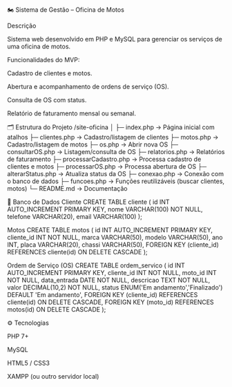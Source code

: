🏍️ Sistema de Gestão – Oficina de Motos






Descrição

Sistema web desenvolvido em PHP e MySQL para gerenciar os serviços de uma oficina de motos.

Funcionalidades do MVP:

Cadastro de clientes e motos.

Abertura e acompanhamento de ordens de serviço (OS).

Consulta de OS com status.

Relatório de faturamento mensal ou semanal.

🗂 Estrutura do Projeto
/site-oficina
│
├─ index.php               → Página inicial com atalhos
├─ clientes.php            → Cadastro/listagem de clientes
├─ motos.php               → Cadastro/listagem de motos
├─ os.php                  → Abrir nova OS
├─ consultarOS.php         → Listagem/consulta de OS
├─ relatorios.php          → Relatórios de faturamento
├─ processarCadastro.php   → Processa cadastro de clientes e motos
├─ processarOS.php         → Processa abertura de OS
├─ alterarStatus.php       → Atualiza status da OS
├─ conexao.php             → Conexão com o banco de dados
├─ funcoes.php             → Funções reutilizáveis (buscar clientes, motos)
└─ README.md               → Documentação

💾 Banco de Dados
Cliente
CREATE TABLE cliente (
    id INT AUTO_INCREMENT PRIMARY KEY,
    nome VARCHAR(100) NOT NULL,
    telefone VARCHAR(20),
    email VARCHAR(100)
);

Motos
CREATE TABLE motos (
    id INT AUTO_INCREMENT PRIMARY KEY,
    cliente_id INT NOT NULL,
    marca VARCHAR(50),
    modelo VARCHAR(50),
    ano INT,
    placa VARCHAR(20),
    chassi VARCHAR(50),
    FOREIGN KEY (cliente_id) REFERENCES cliente(id) ON DELETE CASCADE
);

Ordem de Serviço (OS)
CREATE TABLE ordem_servico (
    id INT AUTO_INCREMENT PRIMARY KEY,
    cliente_id INT NOT NULL,
    moto_id INT NOT NULL,
    data_entrada DATE NOT NULL,
    descricao TEXT NOT NULL,
    valor DECIMAL(10,2) NOT NULL,
    status ENUM('Em andamento','Finalizado') DEFAULT 'Em andamento',
    FOREIGN KEY (cliente_id) REFERENCES cliente(id) ON DELETE CASCADE,
    FOREIGN KEY (moto_id) REFERENCES motos(id) ON DELETE CASCADE
);

⚙️ Tecnologias

PHP 7+

MySQL

HTML5 / CSS3

XAMPP (ou outro servidor local)
